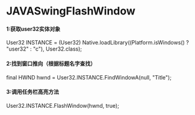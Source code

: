 # JAVASwingFlashWindow
#### 1:获取user32实体对象
 User32 INSTANCE = (User32) Native.loadLibrary((Platform.isWindows() ? "user32" : "c"), User32.class);

#### 2:找到窗口推向（根据标题名字查找）
 final HWND hwnd = User32.INSTANCE.FindWindowA(null, "Title"); 

#### 3:调用任务栏高亮方法
 User32.INSTANCE.FlashWindow(hwnd, true);
